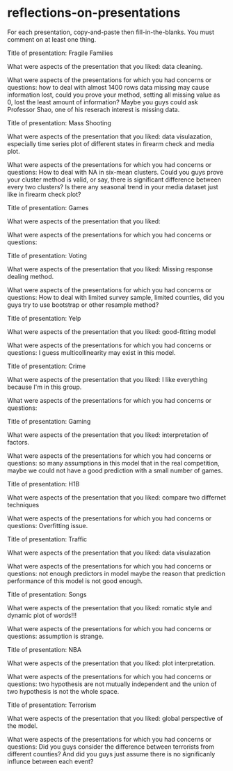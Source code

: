 # reflections-on-presentations

For each presentation, copy-and-paste then fill-in-the-blanks.  You must comment on at least one thing. 



Title of presentation: Fragile Families

What were aspects of the presentation that you liked: 
data cleaning.

What were aspects of the presentations for which you had concerns or questions: 
how to deal with almost 1400 rows data missing may cause information lost, could you prove your method, setting all missing value as 0, lost the least amount of information? Maybe you guys could ask Professor Shao, one of his reserach interest is missing data.





Title of presentation: Mass Shooting

What were aspects of the presentation that you liked:
data visulazation, especially time series plot of different states in firearm check and media plot.

What were aspects of the presentations for which you had concerns or questions:
How to deal with NA in six-mean clusters.
Could you guys prove your cluster method is valid, or say, there is significant difference between every two clusters?
Is there any seasonal trend in your media dataset just like in firearm check plot?



Title of presentation: Games

What were aspects of the presentation that you liked: 

What were aspects of the presentations for which you had concerns or questions:





Title of presentation: Voting

What were aspects of the presentation that you liked: Missing response dealing method.

What were aspects of the presentations for which you had concerns or questions:
How to deal with limited survey sample, limited counties, did you guys try to use bootstrap or other resample method?




Title of presentation: Yelp

What were aspects of the presentation that you liked: good-fitting model

What were aspects of the presentations for which you had concerns or questions:
I guess multicollinearity may exist in this model.



Title of presentation: Crime

What were aspects of the presentation that you liked: I like everything because I'm in this group.

What were aspects of the presentations for which you had concerns or questions:





Title of presentation: Gaming

What were aspects of the presentation that you liked: interpretation of factors.

What were aspects of the presentations for which you had concerns or questions: so many assumptions in this model that in the real competition, maybe we could not have a good prediction with a small number of games.




Title of presentation: H1B

What were aspects of the presentation that you liked: compare two differnet techniques

What were aspects of the presentations for which you had concerns or questions: Overfitting issue.




Title of presentation: Traffic

What were aspects of the presentation that you liked: data visulazation

What were aspects of the presentations for which you had concerns or questions: not enough predictors in model maybe the reason that prediction performance of this model is not good enough.





Title of presentation: Songs

What were aspects of the presentation that you liked: romatic style and dynamic plot of words!!!

What were aspects of the presentations for which you had concerns or questions: assumption is strange.






Title of presentation: NBA

What were aspects of the presentation that you liked: plot interpretation.

What were aspects of the presentations for which you had concerns or questions: two hypothesis are not mutually independent and the union of two hypothesis is not the whole space.







Title of presentation: Terrorism

What were aspects of the presentation that you liked: global perspective of the model.

What were aspects of the presentations for which you had concerns or questions: Did you guys consider the difference between terrorists from different counties? And did you guys just assume there is no significanly influnce between each event?
